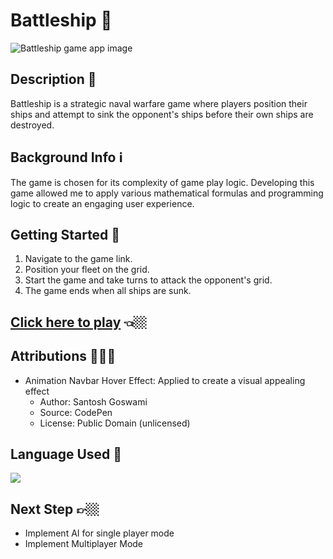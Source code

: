 # Battleship 🚢

![Battleship game app image](https://github.com/timothyweng-0606/battle-ship/assets/124215553/9cb4bb1d-b1d3-4ae1-bbe2-89be80eec35a)

## Description 📝
Battleship is a strategic naval warfare game where players position their ships and attempt to sink the opponent's ships before their own ships are destroyed. 

## Background Info ℹ️
The game is chosen for its complexity of game play logic. Developing this game allowed me to apply various mathematical formulas and programming logic to create an engaging user experience.

## Getting Started 🚀
1. Navigate to the game link.
2. Position your fleet on the grid.
3. Start the game and take turns to attack the opponent's grid.
4. The game ends when all ships are sunk.

## [Click here to play](https://timothyweng-0606.github.io/battle-ship/) 👈🏼

## Attributions 👨🏻‍💻
* Animation Navbar Hover Effect: Applied to create a visual appealing effect 
  * Author: Santosh Goswami
  * Source: CodePen
  * License: Public Domain (unlicensed)

## Language Used 📝
<a href="https://skillicons.dev">
    <img src="https://skillicons.dev/icons?i=html,css,javascript" />
</a>

## Next Step 👉🏼
* Implement AI for single player mode
* Implement Multiplayer Mode 
